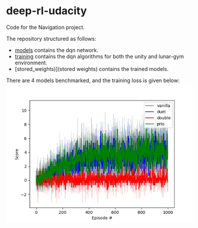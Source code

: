 # deep-rl-udacity
Code for the Navigation project.

The repository structured as follows:
- [models](models) contains the dqn network.
- [training](training) contains the dqn algorithms for both the unity and lunar-gym environment.
- [stored_weights)](stored weights) contains the trained models. 


There are 4 models benchmarked, and the training loss is given below: 
![Benchmark](benchmark_unity_environment.png)
